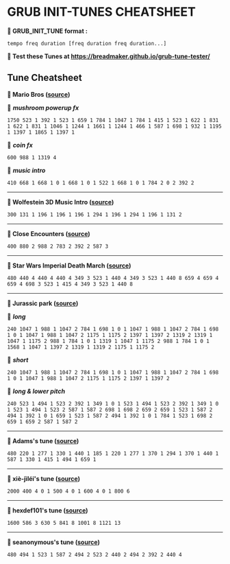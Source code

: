 # GRUB INIT-TUNES CHEATSHEET

**🔗 GRUB_INIT_TUNE  format :**
```
tempo freq duration [freq duration freq duration...]
```
**🔗 Test these Tunes at https://breadmaker.github.io/grub-tune-tester/**

## Tune Cheatsheet
**🎵 Mario Bros ([source](https://breadmaker.github.io/grub-tune-tester/))**

🎼 ***mushroom powerup fx***
```
1750 523 1 392 1 523 1 659 1 784 1 1047 1 784 1 415 1 523 1 622 1 831 1 622 1 831 1 1046 1 1244 1 1661 1 1244 1 466 1 587 1 698 1 932 1 1195 1 1397 1 1865 1 1397 1
```
🎼 ***coin fx***
```
600 988 1 1319 4
```
🎼 ***music intro***
```
410 668 1 668 1 0 1 668 1 0 1 522 1 668 1 0 1 784 2 0 2 392 2
```
***
**🎵 Wolfestein 3D Music Intro ([source](https://breadmaker.github.io/grub-tune-tester/))**
```
300 131 1 196 1 196 1 196 1 294 1 196 1 294 1 196 1 131 2
```
***
**🎵 Close Encounters ([source](https://breadmaker.github.io/grub-tune-tester/))**
```
400 880 2 988 2 783 2 392 2 587 3
```
***
**🎵 Star Wars Imperial Death March ([source](https://askubuntu.com/questions/76309/play-a-sound-before-or-after-grub-loads))**
```
480 440 4 440 4 440 4 349 3 523 1 440 4 349 3 523 1 440 8 659 4 659 4 659 4 698 3 523 1 415 4 349 3 523 1 440 8
```
***
**🎵 Jurassic park ([source](https://forums.linuxmint.com/viewtopic.php?p=1515191&sid=a6454eee4e073c0814b3961ca3cf9877#p1515191))**

🎼 ***long***
```
240 1047 1 988 1 1047 2 784 1 698 1 0 1 1047 1 988 1 1047 2 784 1 698 1 0 1 1047 1 988 1 1047 2 1175 1 1175 2 1397 1 1397 2 1319 2 1319 1 1047 1 1175 2 988 1 784 1 0 1 1319 1 1047 1 1175 2 988 1 784 1 0 1 1568 1 1047 1 1397 2 1319 1 1319 2 1175 1 1175 2
```

🎼 ***short***
```
240 1047 1 988 1 1047 2 784 1 698 1 0 1 1047 1 988 1 1047 2 784 1 698 1 0 1 1047 1 988 1 1047 2 1175 1 1175 2 1397 1 1397 2
```

🎼 ***long & lower pitch***
```
240 523 1 494 1 523 2 392 1 349 1 0 1 523 1 494 1 523 2 392 1 349 1 0 1 523 1 494 1 523 2 587 1 587 2 698 1 698 2 659 2 659 1 523 1 587 2 494 1 392 1 0 1 659 1 523 1 587 2 494 1 392 1 0 1 784 1 523 1 698 2 659 1 659 2 587 1 587 2
```
***
**🎵 Adams's tune ([source](https://askubuntu.com/questions/76309/play-a-sound-before-or-after-grub-loads))**
```
480 220 1 277 1 330 1 440 1 185 1 220 1 277 1 370 1 294 1 370 1 440 1 587 1 330 1 415 1 494 1 659 1
```
***
**🎵 xiè-jìléi's tune ([source](https://askubuntu.com/questions/76309/play-a-sound-before-or-after-grub-loads))**
```
2000 400 4 0 1 500 4 0 1 600 4 0 1 800 6
```
***
**🎵 hexdef101's tune ([source](https://forums.linuxmint.com/viewtopic.php?p=906643&sid=95b774301945565e7b5fc7ea1874ac84#p906643))**
```
1600 586 3 630 5 841 8 1001 8 1121 13
```
***
**🎵 seanonymous's tune ([source](https://forums.linuxmint.com/viewtopic.php?p=1238549&sid=95b774301945565e7b5fc7ea1874ac84#p1238549))**
```
480 494 1 523 1 587 2 494 2 523 2 440 2 494 2 392 2 440 4
```

